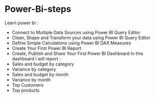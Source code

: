 # Power-Bi-steps
Learn power bi :
  - Connect to Multiple Data Sources using Power BI Query Editor
  - Clean, Shape and Transform your data using Power BI Query Editor
  - Define Simple Calculations using Power BI DAX Measures
  - Create Your First Power BI Report
  - Create, Publish and Share Your First Power BI Dashboard
In this dashboard i will report : 
  - Sales and budget by category
  - Variance by category
  - Sales and budget by month 
  - Variance by month 
  - Top Customers 
  - Top products

